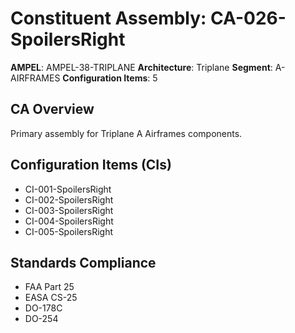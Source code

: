 # Constituent Assembly: CA-026-SpoilersRight

**AMPEL**: AMPEL-38-TRIPLANE
**Architecture**: Triplane
**Segment**: A-AIRFRAMES
**Configuration Items**: 5

## CA Overview
Primary assembly for Triplane A Airframes components.

## Configuration Items (CIs)
- CI-001-SpoilersRight
- CI-002-SpoilersRight
- CI-003-SpoilersRight
- CI-004-SpoilersRight
- CI-005-SpoilersRight

## Standards Compliance
- FAA Part 25
- EASA CS-25
- DO-178C
- DO-254
